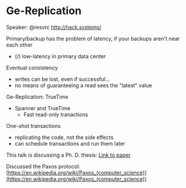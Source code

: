 # Ge-Replication
Speaker: @resvrc
http://hack.systems/

Primary/backup has the problem of latency, if your backups aren't near each other
- (/) low-latency in primary data center

Eventual consistency
- writes can be lost, even if successful...
- no means of guaranteeing a read sees the "latest" value

Ge-Replication: TrueTime
- Spanner and TrueTime
  - Fast read-only tranactions

One-shot transactions
- replicating the code, not the side effects
- can schedule transactions and run them later


This talk is discussing a Ph. D. thesis: [Link to paper](https://arxiv.org/abs/1612.03457)

Discussed the Paxos protocol: [https://en.wikipedia.org/wiki/Paxos_(computer_science)](https://en.wikipedia.org/wiki/Paxos_(computer_science))
